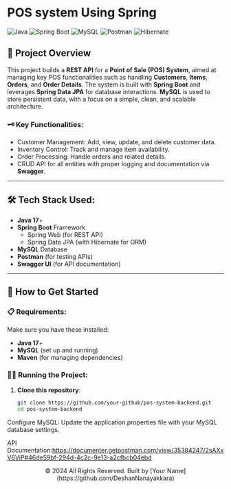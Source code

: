 # POS system Using Spring
![Java](https://img.shields.io/badge/Java-ED8B00?style=for-the-badge&logo=java&logoColor=white)
![Spring Boot](https://img.shields.io/badge/SpringBoot-6DB33F?style=for-the-badge&logo=spring&logoColor=white)
![MySQL](https://img.shields.io/badge/MySQL-4479A1?style=for-the-badge&logo=mysql&logoColor=white)
![Postman](https://img.shields.io/badge/Postman-FF6C37?style=for-the-badge&logo=postman&logoColor=white)
![Hibernate](https://img.shields.io/badge/Hibernate-59666C?style=for-the-badge&logo=hibernate&logoColor=white)

## 📜 Project Overview
This project builds a **REST API** for a **Point of Sale (POS) System**, aimed at managing key POS functionalities such as handling **Customers**, **Items**, **Orders**, and **Order Details**. The system is built with **Spring Boot** and leverages **Spring Data JPA** for database interactions. **MySQL** is used to store persistent data, with a focus on a simple, clean, and scalable architecture.

### 🗝 Key Functionalities:
- Customer Management: Add, view, update, and delete customer data.
- Inventory Control: Track and manage item availability.
- Order Processing: Handle orders and related details.
- CRUD API for all entities with proper logging and documentation via **Swagger**.

---

## 🛠️ Tech Stack Used:
- **Java 17**+
- **Spring Boot** Framework
  - Spring Web (for REST API)
  - Spring Data JPA (with Hibernate for ORM)
- **MySQL** Database
- **Postman** (for testing APIs)
- **Swagger UI** (for API documentation)

---

## 🚀 How to Get Started

### 📋 Requirements:
Make sure you have these installed:
- **Java 17**+
- **MySQL** (set up and running)
- **Maven** (for managing dependencies)

### 🏃‍♂️ Running the Project:
1. **Clone this repository**:
   ```bash
   git clone https://github.com/your-github/pos-system-backend.git
   cd pos-system-backend
Configure MySQL: Update the application.properties file with your MySQL database settings.

API Documentation:https://documenter.getpostman.com/view/35384247/2sAXxV6ViP#46de59bf-294d-4c2c-9e13-a2cfbcb04ebd
<div align="center">
© 2024 All Rights Reserved. Built by [Your Name] (https://github.com/DeshanNanayakkara)
</div>
